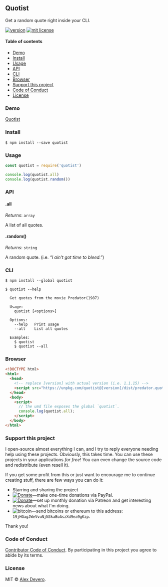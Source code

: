 <!-- ![quotist logo](./media/predator.png) -->

## Quotist

Get a random quote right inside your CLI.

[![version](https://img.shields.io/npm/v/quotist.svg?style=flat-square)](http://npm.im/quotist)
[![mit license](https://img.shields.io/npm/l/quotist.svg?style=flat-square)](http://opensource.org/licenses/MIT)

#### Table of contents

* [Demo](#demo)
* [Install](#install)
* [Usage](#usage)
* [API](#api)
* [CLI](#cli)
* [Browser](#browser)
* [Support this project](#support-this-project)
* [Code of Conduct](#code-of-conduct)
* [License](#license)

### Demo

[Quotist](https://dtjv.github.io/quotist)

### Install

```
$ npm install --save quotist
```

### Usage

```js
const quotist = require('quotist')

console.log(quotist.all)
console.log(quotist.random())
```

### API

#### .all

*Returns*: `array`

A list of all quotes.

#### .random()

*Returns*: `string`

A random quote. (i.e. *“I ain't got time to bleed.”*)

### CLI

```
$ npm install --global quotist
```

```
$ quotist --help

  Get quotes from the movie Predator(1987)

  Usage:
    quotist [<options>]

  Options:
    --help   Print usage
    --all    List all quotes

  Examples:
    $ quotist
    $ quotist --all

```

### Browser

```html
<!DOCTYPE html>
<html>
  <head>
    <!-- replace [version] with actual version (i.e. 1.1.15) -->
    <script src="https://unpkg.com/quotist@[version]/dist/predator.quotes.umd.min.js"></script>
  </head>
  <body>
    <script>
      // the umd file exposes the global `quotist`.
      console.log(quotist.all);
    </script>
  </body>
</html>
```

### Support this project

I open-source almost everything I can, and I try to reply everyone needing help using these projects. Obviously,
this takes time. You can use these projects in your applications *for free*! You can even change the source code and redistribute (even resell it).

If you get some profit from this or just want to encourage me to continue creating stuff, there are few ways you can do it:

 - Starring and sharing the project
 - [![Donate](https://img.shields.io/badge/Donate-Paypal-brightgreen.svg?colorB=259cd2)](https://www.paypal.com/cgi-bin/webscr?cmd=_s-xclick&hosted_button_id=YKLGUUB34ASEL)—make one-time donations via PayPal.
 - [![Donate](https://img.shields.io/badge/Donate-Patreon-brightgreen.svg?colorB=f86213)](https://www.patreon.com/alexdevero)—set up monthly donation via Patreon and get interesting news about what I'm doing.
 - <img alt="bitcoin" src="https://img.shields.io/badge/Donate-Bitcoin-brightgreen.svg?colorB=fab915">—send bitcoins or ethereum to this address: `19jHGagJWeVvuNjN3kaBoAszXd9ea9gKzp`.

Thank you!

### Code of Conduct

[Contributor Code of Conduct](code-of-conduct.md). By participating in this project you agree to abide by its terms.

### License

MIT © [Alex Devero](https://alexdevero.com).

<!-- source: https://github.com/electron/simple-samples/tree/master/url -->
